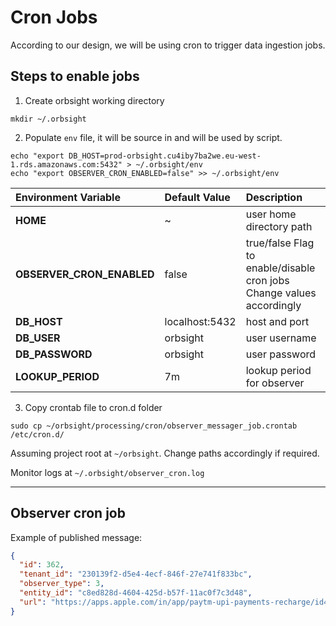 # Cron Jobs

According to our design, we will be using cron to trigger data ingestion jobs.

## Steps to enable jobs

1. Create orbsight working directory

```shell
mkdir ~/.orbsight
```

2. Populate `env` file, it will be source in and will be used by script.

```shell
echo "export DB_HOST=prod-orbsight.cu4iby7ba2we.eu-west-1.rds.amazonaws.com:5432" > ~/.orbsight/env
echo "export OBSERVER_CRON_ENABLED=false" >> ~/.orbsight/env
```

| Environment Variable      | Default Value  | Description                                                           |
|:--------------------------|:---------------|:----------------------------------------------------------------------|
| **HOME**                  | ~              | user home directory path                                              |
| **OBSERVER_CRON_ENABLED** | false          | true/false Flag to enable/disable cron jobs Change values accordingly |
| **DB_HOST**               | localhost:5432 | host and port                                                         |
| **DB_USER**               | orbsight       | user username                                                         |
| **DB_PASSWORD**           | orbsight       | user password                                                         |
| **LOOKUP_PERIOD**         | 7m             | lookup period for observer                                            |

3. Copy crontab file to cron.d folder

```shell
sudo cp ~/orbsight/processing/cron/observer_messager_job.crontab /etc/cron.d/
```

Assuming project root at `~/orbsight`. Change paths accordingly if required.

Monitor logs at `~/.orbsight/observer_cron.log`

------------------------------------------------------------------------------

## Observer cron job

Example of published message:

```json
{
  "id": 362,
  "tenant_id": "230139f2-d5e4-4ecf-846f-27e741f833bc",
  "observer_type": 3,
  "entity_id": "c8ed828d-4604-425d-b57f-11ac0f7c3d48",
  "url": "https://apps.apple.com/in/app/paytm-upi-payments-recharge/id473941634"
}
```
